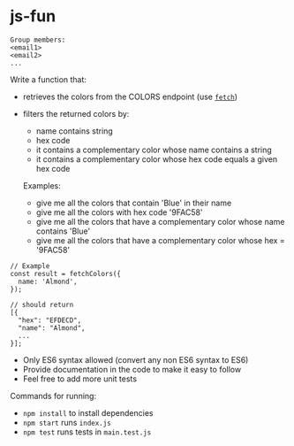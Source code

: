 # js-fun

```
Group members:
<email1>
<email2>
...
```

Write a function that:
- retrieves the colors from the COLORS endpoint (use [`fetch`](https://developer.mozilla.org/en-US/docs/Web/API/Fetch_API/Using_Fetch]))
- filters the returned colors by:
  - name contains string
  - hex code
  - it contains a complementary color whose name contains a string
  - it contains a complementary color whose hex code equals a given hex code
  
  Examples:
  - give me all the colors that contain 'Blue' in their name
  - give me all the colors with hex code '9FAC58'
  - give me all the colors that have a complementary color whose name contains 'Blue'
  - give me all the colors that have a complementary color whose hex = '9FAC58'
 
```JS
// Example
const result = fetchColors({
  name: 'Almond',
});

// should return 
[{
  "hex": "EFDECD",
  "name": "Almond",
  ...
}];
```

- Only ES6 syntax allowed (convert any non ES6 syntax to ES6)
- Provide documentation in the code to make it easy to follow
- Feel free to add more unit tests

Commands for running:
- `npm install` to install dependencies
- `npm start` runs `index.js`
- `npm test` runs tests in `main.test.js`
